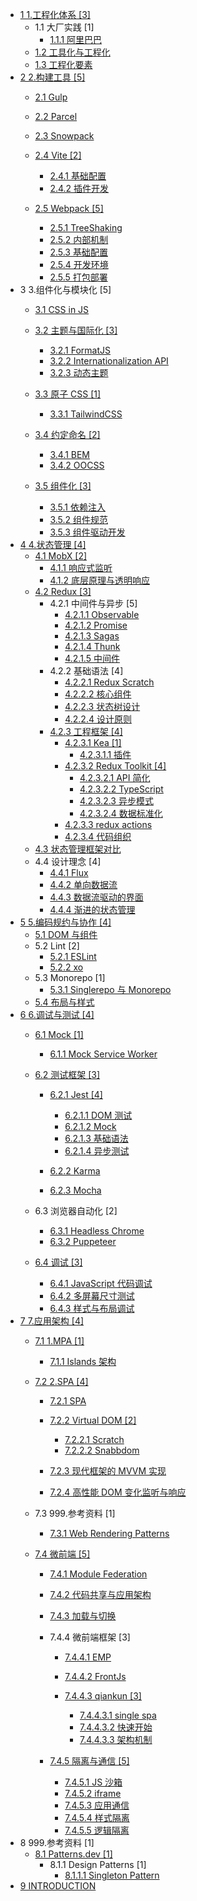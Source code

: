   - [1 1.工程化体系 [3]](/1.工程化体系/README.md)
    - 1.1 大厂实践 [1]
      - [1.1.1 阿里巴巴](/1.工程化体系/大厂实践/阿里巴巴.md)
    - [1.2 工具化与工程化](/1.工程化体系/工具化与工程化.md)
    - [1.3 工程化要素](/1.工程化体系/工程化要素.md)
  - [2 2.构建工具 [5]](/2.构建工具/README.md)
    - [2.1 Gulp](/2.构建工具/Gulp/README.md)
      
    - [2.2 Parcel](/2.构建工具/Parcel/README.md)
      
    - [2.3 Snowpack](/2.构建工具/Snowpack/README.md)
      
    - [2.4 Vite [2]](/2.构建工具/Vite/README.md)
      - [2.4.1 基础配置](/2.构建工具/Vite/基础配置.md)
      - [2.4.2 插件开发](/2.构建工具/Vite/插件开发.md)
    - [2.5 Webpack [5]](/2.构建工具/Webpack/README.md)
      - [2.5.1 TreeShaking](/2.构建工具/Webpack/TreeShaking.md)
      - [2.5.2 内部机制](/2.构建工具/Webpack/内部机制.md)
      - [2.5.3 基础配置](/2.构建工具/Webpack/基础配置.md)
      - [2.5.4 开发环境](/2.构建工具/Webpack/开发环境.md)
      - [2.5.5 打包部署](/2.构建工具/Webpack/打包部署.md)
  - 3 3.组件化与模块化 [5]
    - [3.1 CSS in JS](/3.组件化与模块化/CSS-in-JS/README.md)
      
    - [3.2 主题与国际化 [3]](/3.组件化与模块化/主题与国际化/README.md)
      - [3.2.1 FormatJS](/3.组件化与模块化/主题与国际化/FormatJS.md)
      - [3.2.2 Internationalization API](/3.组件化与模块化/主题与国际化/Internationalization%20API.md)
      - [3.2.3 动态主题](/3.组件化与模块化/主题与国际化/动态主题.md)
    - [3.3 原子 CSS [1]](/3.组件化与模块化/原子%20CSS/README.md)
      - [3.3.1 TailwindCSS](/3.组件化与模块化/原子%20CSS/TailwindCSS.md)
    - [3.4 约定命名 [2]](/3.组件化与模块化/约定命名/README.md)
      - [3.4.1 BEM](/3.组件化与模块化/约定命名/BEM.md)
      - [3.4.2 OOCSS](/3.组件化与模块化/约定命名/OOCSS.md)
    - [3.5 组件化 [3]](/3.组件化与模块化/组件化/README.md)
      - [3.5.1 依赖注入](/3.组件化与模块化/组件化/依赖注入.md)
      - [3.5.2 组件规范](/3.组件化与模块化/组件化/组件规范.md)
      - [3.5.3 组件驱动开发](/3.组件化与模块化/组件化/组件驱动开发.md)
  - [4 4.状态管理 [4]](/4.状态管理/README.md)
    - [4.1 MobX [2]](/4.状态管理/MobX/README.md)
      - [4.1.1 响应式监听](/4.状态管理/MobX/响应式监听.md)
      - [4.1.2 底层原理与透明响应](/4.状态管理/MobX/底层原理与透明响应.md)
    - [4.2 Redux [3]](/4.状态管理/Redux/README.md)
      - 4.2.1 中间件与异步 [5]
        - [4.2.1.1 Observable](/4.状态管理/Redux/中间件与异步/Observable.md)
        - [4.2.1.2 Promise](/4.状态管理/Redux/中间件与异步/Promise.md)
        - [4.2.1.3 Sagas](/4.状态管理/Redux/中间件与异步/Sagas.md)
        - [4.2.1.4 Thunk](/4.状态管理/Redux/中间件与异步/Thunk.md)
        - [4.2.1.5 中间件](/4.状态管理/Redux/中间件与异步/中间件.md)
      - 4.2.2 基础语法 [4]
        - [4.2.2.1 Redux Scratch](/4.状态管理/Redux/基础语法/Redux%20Scratch.md)
        - [4.2.2.2 核心组件](/4.状态管理/Redux/基础语法/核心组件.md)
        - [4.2.2.3 状态树设计](/4.状态管理/Redux/基础语法/状态树设计.md)
        - [4.2.2.4 设计原则](/4.状态管理/Redux/基础语法/设计原则.md)
      - [4.2.3 工程框架 [4]](/4.状态管理/Redux/工程框架/README.md)
        - [4.2.3.1 Kea [1]](/4.状态管理/Redux/工程框架/Kea/README.md)
          - [4.2.3.1.1 插件](/4.状态管理/Redux/工程框架/Kea/插件.md)
        - [4.2.3.2 Redux Toolkit [4]](/4.状态管理/Redux/工程框架/Redux%20Toolkit/README.md)
          - [4.2.3.2.1 API 简化](/4.状态管理/Redux/工程框架/Redux%20Toolkit/API%20简化.md)
          - [4.2.3.2.2 TypeScript](/4.状态管理/Redux/工程框架/Redux%20Toolkit/TypeScript.md)
          - [4.2.3.2.3 异步模式](/4.状态管理/Redux/工程框架/Redux%20Toolkit/异步模式.md)
          - [4.2.3.2.4 数据标准化](/4.状态管理/Redux/工程框架/Redux%20Toolkit/数据标准化.md)
        - [4.2.3.3 redux actions](/4.状态管理/Redux/工程框架/redux-actions.md)
        - [4.2.3.4 代码组织](/4.状态管理/Redux/工程框架/代码组织.md)
    - [4.3 状态管理框架对比](/4.状态管理/状态管理框架对比.md)
    - 4.4 设计理念 [4]
      - [4.4.1 Flux](/4.状态管理/设计理念/Flux.md)
      - [4.4.2 单向数据流](/4.状态管理/设计理念/单向数据流.md)
      - [4.4.3 数据流驱动的界面](/4.状态管理/设计理念/数据流驱动的界面.md)
      - [4.4.4 渐进的状态管理](/4.状态管理/设计理念/渐进的状态管理.md)
  - [5 5.编码规约与协作 [4]](/5.编码规约与协作/README.md)
    - [5.1 DOM 与组件](/5.编码规约与协作/DOM%20与组件.md)
    - 5.2 Lint [2]
      - [5.2.1 ESLint](/5.编码规约与协作/Lint/ESLint.md)
      - [5.2.2 xo](/5.编码规约与协作/Lint/xo.md)
    - 5.3 Monorepo [1]
      - [5.3.1 Singlerepo 与 Monorepo](/5.编码规约与协作/Monorepo/Singlerepo%20与%20Monorepo.md)
    - [5.4 布局与样式](/5.编码规约与协作/布局与样式.md)
  - [6 6.调试与测试 [4]](/6.调试与测试/README.md)
    - [6.1 Mock [1]](/6.调试与测试/Mock/README.md)
      - [6.1.1 Mock Service Worker](/6.调试与测试/Mock/Mock%20Service%20Worker.md)
    - [6.2 测试框架 [3]](/6.调试与测试/测试框架/README.md)
      - [6.2.1 Jest [4]](/6.调试与测试/测试框架/Jest/README.md)
        - [6.2.1.1 DOM 测试](/6.调试与测试/测试框架/Jest/DOM%20测试.md)
        - [6.2.1.2 Mock](/6.调试与测试/测试框架/Jest/Mock.md)
        - [6.2.1.3 基础语法](/6.调试与测试/测试框架/Jest/基础语法.md)
        - [6.2.1.4 异步测试](/6.调试与测试/测试框架/Jest/异步测试.md)
      - [6.2.2 Karma](/6.调试与测试/测试框架/Karma/README.md)
        
      - [6.2.3 Mocha](/6.调试与测试/测试框架/Mocha/README.md)
        
    - 6.3 浏览器自动化 [2]
      - [6.3.1 Headless Chrome](/6.调试与测试/浏览器自动化/Headless-Chrome.md)
      - [6.3.2 Puppeteer](/6.调试与测试/浏览器自动化/Puppeteer.md)
    - [6.4 调试 [3]](/6.调试与测试/调试/README.md)
      - [6.4.1 JavaScript 代码调试](/6.调试与测试/调试/JavaScript%20代码调试.md)
      - [6.4.2 多屏幕尺寸测试](/6.调试与测试/调试/多屏幕尺寸测试.md)
      - [6.4.3 样式与布局调试](/6.调试与测试/调试/样式与布局调试.md)
  - [7 7.应用架构 [4]](/7.应用架构/README.md)
    - [7.1 1.MPA [1]](/7.应用架构/1.MPA/README.md)
      - [7.1.1 Islands 架构](/7.应用架构/1.MPA/Islands%20架构/README.md)
        
    - [7.2 2.SPA [4]](/7.应用架构/2.SPA/README.md)
      - [7.2.1 SPA](/7.应用架构/2.SPA/SPA/README.md)
        
      - [7.2.2 Virtual DOM [2]](/7.应用架构/2.SPA/Virtual%20DOM/README.md)
        - [7.2.2.1 Scratch](/7.应用架构/2.SPA/Virtual%20DOM/Scratch.md)
        - [7.2.2.2 Snabbdom](/7.应用架构/2.SPA/Virtual%20DOM/Snabbdom.md)
      - [7.2.3 现代框架的 MVVM 实现](/7.应用架构/2.SPA/现代框架的%20MVVM%20实现.md)
      - [7.2.4 高性能 DOM 变化监听与响应](/7.应用架构/2.SPA/高性能%20DOM%20变化监听与响应.md)
    - 7.3 999.参考资料 [1]
      - [7.3.1 Web Rendering Patterns](/7.应用架构/999.参考资料/2023-Web%20Rendering%20Patterns.md)
    - [7.4 微前端 [5]](/7.应用架构/微前端/README.md)
      - [7.4.1 Module Federation](/7.应用架构/微前端/Module%20Federation/README.md)
        
      - [7.4.2 代码共享与应用架构](/7.应用架构/微前端/代码共享与应用架构.md)
      - [7.4.3 加载与切换](/7.应用架构/微前端/加载与切换/README.md)
        
      - 7.4.4 微前端框架 [3]
        - [7.4.4.1 EMP](/7.应用架构/微前端/微前端框架/EMP/README.md)
          
        - [7.4.4.2 FrontJs](/7.应用架构/微前端/微前端框架/FrontJs/README.md)
          
        - [7.4.4.3 qiankun [3]](/7.应用架构/微前端/微前端框架/qiankun/README.md)
          - [7.4.4.3.1 single spa](/7.应用架构/微前端/微前端框架/qiankun/single-spa.md)
          - [7.4.4.3.2 快速开始](/7.应用架构/微前端/微前端框架/qiankun/快速开始.md)
          - [7.4.4.3.3 架构机制](/7.应用架构/微前端/微前端框架/qiankun/架构机制.md)
      - [7.4.5 隔离与通信 [5]](/7.应用架构/微前端/隔离与通信/README.md)
        - [7.4.5.1 JS 沙箱](/7.应用架构/微前端/隔离与通信/JS%20沙箱.md)
        - [7.4.5.2 iframe](/7.应用架构/微前端/隔离与通信/iframe.md)
        - [7.4.5.3 应用通信](/7.应用架构/微前端/隔离与通信/应用通信.md)
        - [7.4.5.4 样式隔离](/7.应用架构/微前端/隔离与通信/样式隔离.md)
        - [7.4.5.5 逻辑隔离](/7.应用架构/微前端/隔离与通信/逻辑隔离.md)
  - 8 999.参考资料 [1]
    - [8.1 Patterns.dev [1]](/999.参考资料/Patterns.dev/README.md)
      - 8.1.1 Design Patterns [1]
        - [8.1.1.1 Singleton Pattern](/999.参考资料/Patterns.dev/Design%20Patterns/Singleton%20Pattern.md)
  - [9 INTRODUCTION](/INTRODUCTION.md)